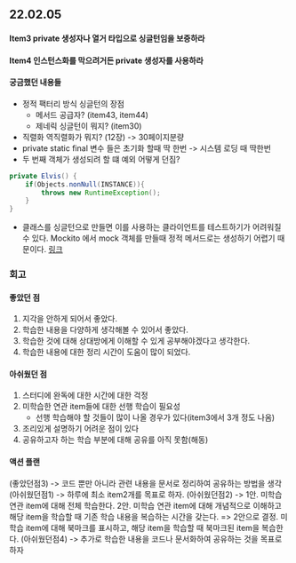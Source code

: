 ## 22.02.05 

#### Item3 private 생성자나 열거 타입으로 싱글턴임을 보증하라  
#### Item4 인스턴스화를 막으려거든 private 생성자를 사용하라

#### 궁금했던 내용들
- 정적 팩터리 방식 싱글턴의 장점
    - 메서드 공급자? (item43, item44)
    - 제네릭 싱글턴이 뭐지? (item30)
- 직렬화 역직렬화가 뭐지? (12장) -> 30페이지분량
- private static final 변수 들은 초기화 할때 딱 한번 -> 시스템 로딩 때 딱한번
- 두 번째 객체가 생성되려 할 떄 예외 어떻게 던짐?
```java
private Elvis() {
    if(Objects.nonNull(INSTANCE)){
        throws new RuntimeException();
    }
}
```
- 클래스를 싱글턴으로 만들면 이를 사용하는 클라이언트를 테스트하기가 어려워질 수 있다.
  Mockito 에서 mock 객체를 만들때 정적 메서드로는 생성하기 어렵기 때문이다.
  [링크](https://ssoco.tistory.com/65)

### 회고 

#### 좋았던 점 
1. 지각을 안하게 되어서 좋았다.
2. 학습한 내용을 다양하게 생각해볼 수 있어서 좋았다.
3. 학습한 것에 대해 상대방에게 이해할 수 있게 공부해야겠다고 생각한다.
4. 학습한 내용에 대한 정리 시간이 도움이 많이 되었다.

#### 아쉬웠던 점
1. 스터디에 완독에 대한 시간에 대한 걱정
2. 미학습한 연관 item들에 대한 선행 학습이 필요성 
    - 선행 학습해야 할 것들이 많이 나올 경우가 있다(item3에서 3개 정도 나옴)
3. 조리있게 설명하기 어려운 점이 있다
4. 공유하고자 하는 학습 부분에 대해 공유를 아직 못함(해동)

#### 액션 플랜
(좋았던점3) -> 코드 뿐만 아니라 관련 내용을 문서로 정리하여 공유하는 방법을 생각 
(아쉬웠던점1) -> 하루에 최소 item2개를 목표로 하자. 
(아쉬웠던점2) -> 1안. 미학습 연관 item에 대해 전체 학습한다.
              2안. 미학습 연관 item에 대해 개념적으로 이해하고 해당 item을 학습할 때 기존 학습 내용을 복습하는 시간을 갖는다.
              => 2안으로 결정. 미학습 item에 대해 북마크를 표시하고, 해당 item을 학습할 때 북마크된 item을 복습한다.
(아쉬웠던점4) -> 추가로 학습한 내용을 코드나 문서화하여 공유하는 것을 목표로 하자
        